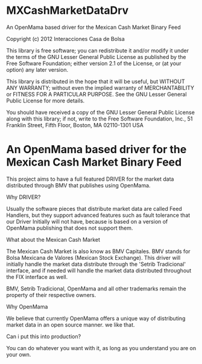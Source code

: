 MXCashMarketDataDrv
===================

An OpenMama based driver for the Mexican Cash Market Binary Feed

Copyright (c) 2012 Interacciones Casa de Bolsa

This library is free software; you can redistribute it and/or modify it under the terms of the GNU Lesser General Public License as published by the Free Software Foundation; either version 2.1 of the License, or (at your option) any later version.

This library is distributed in the hope that it will be useful, but WITHOUT ANY WARRANTY; without even the implied warranty of MERCHANTABILITY or FITNESS FOR A PARTICULAR PURPOSE. See the GNU Lesser General Public License for more details.

You should have received a copy of the GNU Lesser General Public License along with this library; if not, write to the Free Software Foundation, Inc., 51 Franklin Street, Fifth Floor, Boston, MA 02110-1301 USA

An OpenMama based driver for the Mexican Cash Market Binary Feed
===============================================================

This project aims to have a full featured DRIVER for the market data distributed through BMV that publishes using OpenMama.

Why DRIVER?

Usually the software pieces that distribute market data are called Feed Handlers, but they support advanced features such as fault tolerance that our Driver Initially will not have, because is based on a version of OpenMama publishing that does not support them.

What about the Mexican Cash Market

The Mexican Cash Market is also know as BMV Capitales. BMV stands for Bolsa Mexicana de Valores (Mexican Stock Exchange). This driver will initially handle the market data distribute through the 'Setrib Tradicional' interface, and if needed will handle the market data distributed throughout the FIX interface as well.

BMV, Setrib Tradicional, OpenMama and all other trademarks remain the property of their respective owners. 

Why OpenMama

We believe that currently OpenMama offers a unique way of distributing market data in an open source manner. we like that.

Can i put this into production?

You can do whatever you want with it, as long as you understand you are on your own.
